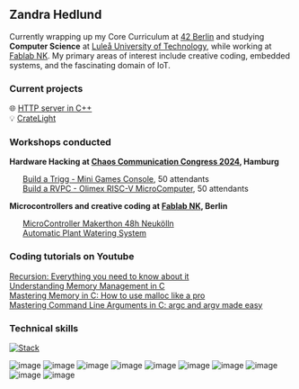 ## Zandra Hedlund

<!--
**zhedlund/zhedlund** is a ✨ _special_ ✨ repository because its `README.md` (this file) appears on your GitHub profile.

Here are some ideas to get you started:

- 🔭 I’m currently working on ...
- 🌱 I’m currently learning ...
- 👯 I’m looking to collaborate on ...
- 🤔 I’m looking for help with ...
- 💬 Ask me about ...
- 📫 How to reach me: ...
- 😄 Pronouns: ...
- ⚡ Fun fact: ...
-->


<!--**Software Engineer** | 💻 **C/C++/Python** | 🔧 **Embedded Systems**-->

Currently wrapping up my Core Curriculum at [42 Berlin](https://github.com/42Berlin) and studying **Computer Science** at [Luleå University of Technology](https://www.ltu.se/en), while working at [Fablab NK](http://github.com/fablabnk). My primary areas of interest include creative coding, embedded systems, and the fascinating domain of IoT.

### Current projects
🌐 [HTTP server in C++](https://multitudes.github.io/42-Webserv/) <br>
💡 [CrateLight](https://github.com/fablabnk/CrateLight)

### Workshops conducted
<b>Hardware Hacking at [Chaos Communication Congress 2024](https://events.ccc.de/congress/2024/infos/startpage.html), Hamburg</b><ul>
[Build a Trigg - Mini Games Console](https://github.com/fablabnk/TriggWorkshop), 50 attendants <br>
[Build a RVPC - Olimex RISC-V MicroComputer](https://github.com/fablabnk/RVPCWorkshop), 50 attendants
</ul>

<b>Microcontrollers and creative coding at [Fablab NK](http://github.com/fablabnk), Berlin</b><ul>
[MicroController Makerthon 48h Neukölln](https://github.com/fablabnk/MicrocontrollerMakerthon)<br>
[Automatic Plant Watering System](https://github.com/fablabnk/AutomaticPlantWatering)<br>
<!--[Introduction to Microcontrollers](https://github.com/fablabnk/MicrocontrollerQuickstart)<br>
[Introduction to Arduino](https://github.com/fablabnk/OpenHouse_ArduinoEdition) -->
</ul>

### Coding tutorials on Youtube
[Recursion: Everything you need to know about it](https://youtu.be/BOrAx36_HG4?feature=shared) <br>
[Understanding Memory Management in C](https://youtu.be/u4mrC0QtZLU?feature=shared) <br>
[Mastering Memory in C: How to use malloc like a pro](https://youtu.be/399kpfP6nRs?feature=shared) <br>
[Mastering Command Line Arguments in C: argc and argv made easy](https://youtu.be/pRMZCETp71g?feature=shared)

### Technical skills

[![Stack](https://skillicons.dev/icons?i=c,cpp,py)](https://skillicons.dev)

![image](https://img.shields.io/badge/Raspberry%20Pi-A22846?style=for-the-badge&logo=Raspberry%20Pi&logoColor=white)
![image](https://img.shields.io/badge/Arduino-00979D?style=for-the-badge&logo=Arduino&logoColor=white)
![image](https://img.shields.io/badge/GIT-E44C30?style=for-the-badge&logo=git&logoColor=white)
![image](https://img.shields.io/badge/Docker-2CA5E0?style=for-the-badge&logo=docker&logoColor=white)
![image](https://img.shields.io/badge/HTML5-E34F26?style=for-the-badge&logo=html5&logoColor=white)
![image](https://img.shields.io/badge/CSS3-1572B6?style=for-the-badge&logo=css3&logoColor=white)
![image](https://img.shields.io/badge/JavaScript-323330?style=for-the-badge&logo=javascript&logoColor=F7DF1E)
![image](https://img.shields.io/badge/Node%20js-339933?style=for-the-badge&logo=nodedotjs&logoColor=white)
![image](https://img.shields.io/badge/VIM-%2311AB00.svg?&style=for-the-badge&logo=vim&logoColor=white)
![image](https://img.shields.io/badge/Jupyter-F37626.svg?&style=for-the-badge&logo=Jupyter&logoColor=white)

